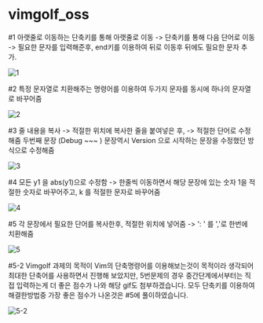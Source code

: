 # vimgolf_oss

#1 아랫줄로 이동하는 단축키를 통해 아랫줄로 이동 -> 단축키를 통해 다음 단어로 이동 -> 
   필요한 문자를 입력해준후, end키를 이용하여 뒤로 이동후 뒤에도 필요한 문자 추가.
   
![1](https://user-images.githubusercontent.com/79568017/144620099-bec5dc62-5c99-4927-a1e6-9bb33d1b8082.gif)



#2 특정 문자열로 치환해주는 명령어를 이용하여 두가지 문자를 동시에 하나의 문자열로 바꾸어줌

![2](https://user-images.githubusercontent.com/79568017/144620485-06187da8-f489-4d56-89be-e986ad363fff.gif)



#3 줄 내용을 복사 -> 적절한 위치에 복사한 줄을 붙여넣은 후, -> 적절한 단어로 수정해줌
   두번째 문장 (Debug ~~~ ) 문장역시 Version 으로 시작하는 문장을 수정했던 방식으로 수정해줌
   
   ![3](https://user-images.githubusercontent.com/79568017/144620753-86bc87b3-261a-405a-ae4c-0f1898352ca4.gif)



#4 모든 y1 을 abs(y1)으로 수정함 -> 한줄씩 이동하면서 해당 문장에 있는 숫자 1을 적절한 숫자로 바꾸어주고, k 를 적절한 문자로 바꾸어줌

![4](https://user-images.githubusercontent.com/79568017/144620970-93156dd4-5ca9-463b-a63e-01d8aba70a7c.gif)



#5 각 문장에서 필요한 단어를 복사한후, 적절한 위치에 넣어줌 -> ': ' 를 ','로 한번에 치환해줌

![5](https://user-images.githubusercontent.com/79568017/144621184-f6bdc628-4e63-4255-b298-46d8e3c006f7.gif)



#5-2 Vimgolf 과제의 목적이 Vim의 단축명령어를 이용해보는것이 목적이라 생각되어 최대한 단축어를 사용하면서 진행해 보았지만, 5번문제의 경우 중간단계에서부터는 직접 입력하는게 더 좋은 점수가 나와 해당 gif도 첨부하겠습니다. 모두 단축키를 이용하여 해결한방법중 가장 좋은 점수가 나온것은 #5에 풀이하였습니다.

![5-2](https://user-images.githubusercontent.com/79568017/144621550-25237779-0393-401c-ac41-e13cb217593a.gif)
